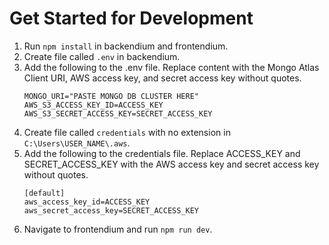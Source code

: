 # Get Started for Development
1. Run ```npm install``` in backendium and frontendium.
2. Create file called ```.env``` in backendium.
3. Add the following to the .env file. Replace content with the Mongo Atlas Client URI, AWS access key, and secret access key without quotes.
   ```
   MONGO_URI="PASTE MONGO DB CLUSTER HERE"
   AWS_S3_ACCESS_KEY_ID=ACCESS_KEY
   AWS_S3_SECRET_ACCESS_KEY=SECRET_ACCESS_KEY
   ```
4. Create file called ```credentials``` with no extension in ```C:\Users\USER_NAME\.aws```.
5. Add the following to the credentials file. Replace ACCESS_KEY and SECRET_ACCESS_KEY with the AWS access key and secret access key without quotes.
   ```
   [default]
   aws_access_key_id=ACCESS_KEY
   aws_secret_access_key=SECRET_ACCESS_KEY
   ```
6. Navigate to frontendium and run ```npm run dev```.

